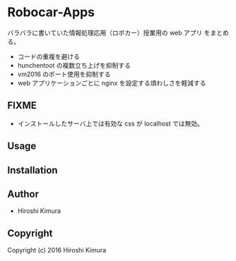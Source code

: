 # Robocar-Apps

バラバラに書いていた情報処理応用（ロボカー）授業用の web アプリ をまとめる。

* コードの重複を避ける
* hunchentoot の複数立ち上げを抑制する
* vm2016 のポート使用を抑制する
* web アプリケーションごとに nginx を設定する煩わしさを軽減する

## FIXME

* インストールしたサーバ上では有効な css が localhost では無効。


## Usage

## Installation

## Author

* Hiroshi Kimura

## Copyright

Copyright (c) 2016 Hiroshi Kimura
